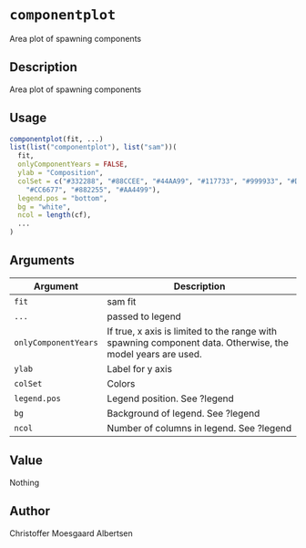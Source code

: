 # `componentplot`

Area plot of spawning components


## Description

Area plot of spawning components


## Usage

```r
componentplot(fit, ...)
list(list("componentplot"), list("sam"))(
  fit,
  onlyComponentYears = FALSE,
  ylab = "Composition",
  colSet = c("#332288", "#88CCEE", "#44AA99", "#117733", "#999933", "#DDCC77", "#661100",
    "#CC6677", "#882255", "#AA4499"),
  legend.pos = "bottom",
  bg = "white",
  ncol = length(cf),
  ...
)
```


## Arguments

Argument      |Description
------------- |----------------
`fit`     |     sam fit
`...`     |     passed to legend
`onlyComponentYears`     |     If true, x axis is limited to the range with spawning component data. Otherwise, the model years are used.
`ylab`     |     Label for y axis
`colSet`     |     Colors
`legend.pos`     |     Legend position. See ?legend
`bg`     |     Background of legend. See ?legend
`ncol`     |     Number of columns in legend. See ?legend


## Value

Nothing


## Author

Christoffer Moesgaard Albertsen


